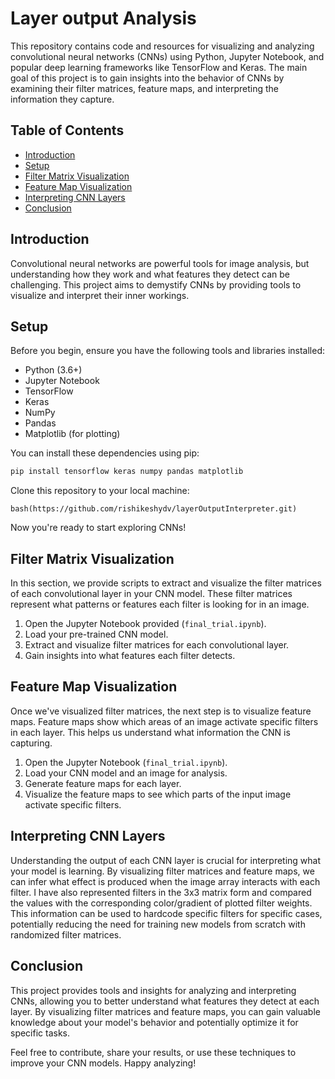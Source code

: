 # Layer output Analysis

This repository contains code and resources for visualizing and analyzing convolutional neural networks (CNNs) using Python, Jupyter Notebook, and popular deep learning frameworks like TensorFlow and Keras. The main goal of this project is to gain insights into the behavior of CNNs by examining their filter matrices, feature maps, and interpreting the information they capture.

## Table of Contents
- [Introduction](#introduction)
- [Setup](#setup)
- [Filter Matrix Visualization](#filter-matrix-visualization)
- [Feature Map Visualization](#feature-map-visualization)
- [Interpreting CNN Layers](#interpreting-cnn-layers)
- [Conclusion](#conclusion)

## Introduction

Convolutional neural networks are powerful tools for image analysis, but understanding how they work and what features they detect can be challenging. This project aims to demystify CNNs by providing tools to visualize and interpret their inner workings.

## Setup

Before you begin, ensure you have the following tools and libraries installed:

- Python (3.6+)
- Jupyter Notebook
- TensorFlow
- Keras
- NumPy
- Pandas
- Matplotlib (for plotting)

You can install these dependencies using pip:

```bash
pip install tensorflow keras numpy pandas matplotlib
```

Clone this repository to your local machine:

```
bash(https://github.com/rishikeshydv/layerOutputInterpreter.git)
```

Now you're ready to start exploring CNNs!

## Filter Matrix Visualization

In this section, we provide scripts to extract and visualize the filter matrices of each convolutional layer in your CNN model. These filter matrices represent what patterns or features each filter is looking for in an image.

1. Open the Jupyter Notebook provided (`final_trial.ipynb`).
2. Load your pre-trained CNN model.
3. Extract and visualize filter matrices for each convolutional layer.
4. Gain insights into what features each filter detects.

## Feature Map Visualization

Once we've visualized filter matrices, the next step is to visualize feature maps. Feature maps show which areas of an image activate specific filters in each layer. This helps us understand what information the CNN is capturing.

1. Open the Jupyter Notebook (`final_trial.ipynb`).
2. Load your CNN model and an image for analysis.
3. Generate feature maps for each layer.
4. Visualize the feature maps to see which parts of the input image activate specific filters.

## Interpreting CNN Layers

Understanding the output of each CNN layer is crucial for interpreting what your model is learning. By visualizing filter matrices and feature maps, we can infer what effect is produced when the image array interacts with each filter. I have also represented filters in the 3x3 matrix form and compared the values with the corresponding color/gradient of plotted filter weights. This information can be used to hardcode specific filters for specific cases, potentially reducing the need for training new models from scratch with randomized filter matrices.

## Conclusion

This project provides tools and insights for analyzing and interpreting CNNs, allowing you to better understand what features they detect at each layer. By visualizing filter matrices and feature maps, you can gain valuable knowledge about your model's behavior and potentially optimize it for specific tasks.

Feel free to contribute, share your results, or use these techniques to improve your CNN models. Happy analyzing!
